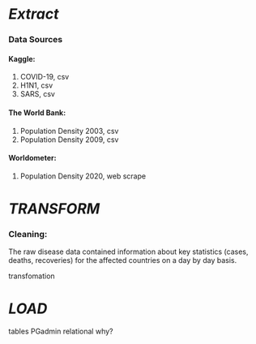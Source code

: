 # ***Extract*** 
### Data Sources
#### Kaggle: 
1. COVID-19, csv
2. H1N1, csv
3. SARS, csv

#### The World Bank:
1. Population Density 2003, csv
2. Population Density 2009, csv

#### Worldometer:
1. Population Density 2020, web scrape 

# ***TRANSFORM***
### Cleaning:
<p> The raw disease data contained information about key statistics (cases, deaths, recoveries) for the affected countries on a day by day basis. </p>
transfomation

# ***LOAD***
tables
PGadmin
relational
why?
